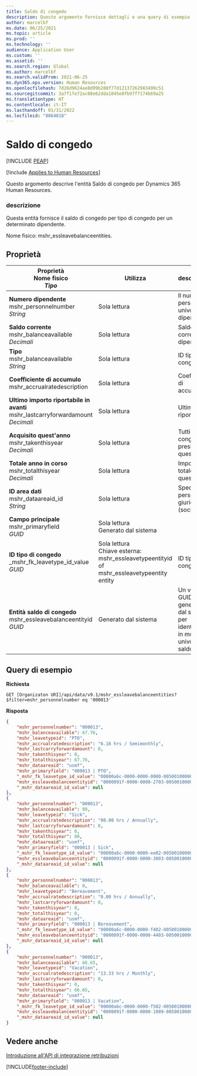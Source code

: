 ```yaml
---
title: Saldo di congedo
description: Questo argomento fornisce dettagli e una query di esempio per l'entità Saldo di congedo in Dynamics 365 Human Resources.
author: marcelbf
ms.date: 06/25/2021
ms.topic: article
ms.prod: ''
ms.technology: ''
audience: Application User
ms.custom: ''
ms.assetid: ''
ms.search.region: Global
ms.author: marcelbf
ms.search.validFrom: 2021-06-25
ms.dyn365.ops.version: Human Resources
ms.openlocfilehash: 7d26d9624ae8d99b208f77d12137262983499c51
ms.sourcegitcommit: 3a7f1fe72ac08e62dda1045e0fb97f7174b69a25
ms.translationtype: HT
ms.contentlocale: it-IT
ms.lasthandoff: 01/31/2022
ms.locfileid: "8064818"
---
```

# <a name="leave-balance"></a>Saldo di congedo


[!INCLUDE [PEAP](../includes/peap-1.md)]

[!include [Applies to Human Resources](../includes/applies-to-hr.md)]

Questo argomento descrive l'entità Saldo di congedo per Dynamics 365 Human Resources.

### <a name="description"></a>descrizione

Questa entità fornisce il saldo di congedo per tipo di congedo per un determinato dipendente.

Nome fisico: mshr_essleavebalanceentities.

## <a name="properties"></a>Proprietà

| Proprietà</br>**Nome fisico**</br>**_Tipo_** | Utilizza | descrizione |
| --- | --- | --- |
| **Numero dipendente**</br>mshr_personnelnumber</br>*String* | Sola lettura | Il numero personale univoco del dipendente. |
| **Saldo corrente**</br>mshr_balanceavailable</br>*Decimali* | Sola lettura | Saldo corrente del dipendente. |
| **Tipo**</br>mshr_balanceavailable</br>*String* | Sola lettura | ID tipo di congedo. |
| **Coefficiente di accumulo**</br>mshr_accrualratedescription</br> | Sola lettura | Coefficiente di accumulo. |
| **Ultimo importo riportabile in avanti**</br>mshr_lastcarryforwardamount</br>*Decimali* | Sola lettura | Ultimo riporto. |
| **Acquisito quest'anno**</br>mshr_takenthisyear</br>*Decimali* | Sola lettura | Tutti i congedi presi quest'anno. |
| **Totale anno in corso**</br>mshr_totalthisyear</br>*Decimali* | Sola lettura | Importo totale per quest'anno. |
| **ID area dati**</br>mshr_dataareaid_id</br>*String* | Sola lettura | Specifica la persona giuridica (società). |
| **Campo principale**</br>mshr_primaryfield</br>*GUID* | Sola lettura</br>Generato dal sistema | |
| **ID tipo di congedo**</br>_mshr_fk_leavetype_id_value</br>*GUID* | Sola lettura</br>Chiave esterna: mshr_essleavetypeentityid of mshr_essleavetypeentity entity  | ID tipo di congedo |
| **Entità saldo di congedo**</br>mshr_essleavebalanceentityid</br>*GUID* | Generato dal sistema | Un valore GUID generato dal sistema per identificare in modo univoco il saldo. |

## <a name="example-query"></a>Query di esempio

**Richiesta**

```http
GET [Organizaton URI]/api/data/v9.1/mshr_essleavebalanceentities?$filter=mshr_personnelnumber eq '000013'
```

**Risposta**

```json
{
    "mshr_personnelnumber": "000013",
    "mshr_balanceavailable": 67.76,
    "mshr_leavetypeid": "PTO",
    "mshr_accrualratedescription": "6.16 hrs / Semimonthly",
    "mshr_lastcarryforwardamount": 0,
    "mshr_takenthisyear": 0,
    "mshr_totalthisyear": 67.76,
    "mshr_dataareaid": "usmf",
    "mshr_primaryfield": "000013 | PTO",
    "_mshr_fk_leavetype_id_value": "00000a6c-0000-0000-0000-005001000000",
    "mshr_essleavebalanceentityid": "0000091f-0000-0000-2703-005001000000",
    "_mshr_dataareaid_id_value": null
},
{
    "mshr_personnelnumber": "000013",
    "mshr_balanceavailable": 80,
    "mshr_leavetypeid": "Sick",
    "mshr_accrualratedescription": "80.00 hrs / Annually",
    "mshr_lastcarryforwardamount": 0,
    "mshr_takenthisyear": 0,
    "mshr_totalthisyear": 80,
    "mshr_dataareaid": "usmf",
    "mshr_primaryfield": "000013 | Sick",
    "_mshr_fk_leavetype_id_value": "00000a6c-0000-0000-ee02-005001000000",
    "mshr_essleavebalanceentityid": "0000091f-0000-0000-3003-005001000000",
    "_mshr_dataareaid_id_value": null
},
{
    "mshr_personnelnumber": "000013",
    "mshr_balanceavailable": 0,
    "mshr_leavetypeid": "Bereavement",
    "mshr_accrualratedescription": "0.00 hrs / Annually",
    "mshr_lastcarryforwardamount": 0,
    "mshr_takenthisyear": 0,
    "mshr_totalthisyear": 0,
    "mshr_dataareaid": "usmf",
    "mshr_primaryfield": "000013 | Bereavement",
    "_mshr_fk_leavetype_id_value": "00000a6c-0000-0000-f402-005001000000",
    "mshr_essleavebalanceentityid": "0000091f-0000-0000-4403-005001000000",
    "_mshr_dataareaid_id_value": null
},
{
    "mshr_personnelnumber": "000013",
    "mshr_balanceavailable": 66.65,
    "mshr_leavetypeid": "Vacation",
    "mshr_accrualratedescription": "13.33 hrs / Monthly",
    "mshr_lastcarryforwardamount": 0,
    "mshr_takenthisyear": 0,
    "mshr_totalthisyear": 66.65,
    "mshr_dataareaid": "usmf",
    "mshr_primaryfield": "000013 | Vacation",
    "_mshr_fk_leavetype_id_value": "00000a6c-0000-0000-f502-005001000000",
    "mshr_essleavebalanceentityid": "0000091f-0000-0000-1009-005001000000",
    "_mshr_dataareaid_id_value": null
}
```

## <a name="see-also"></a>Vedere anche

[Introduzione all'API di integrazione retribuzioni](hr-admin-integration-payroll-api-introduction.md)

[!INCLUDE[footer-include](../includes/footer-banner.md)]
